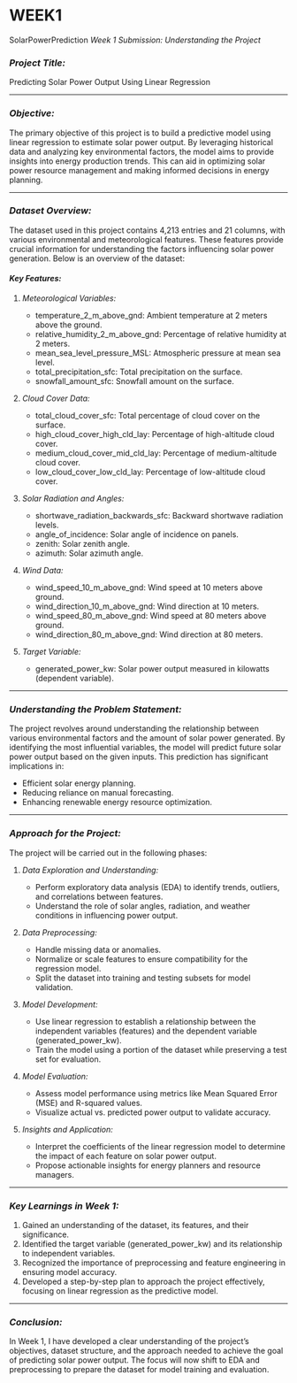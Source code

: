 # WEEK1
SolarPowerPrediction
*Week 1 Submission: Understanding the Project*

### *Project Title:*
Predicting Solar Power Output Using Linear Regression

---

### *Objective:*
The primary objective of this project is to build a predictive model using linear regression to estimate solar power output. By leveraging historical data and analyzing key environmental factors, the model aims to provide insights into energy production trends. This can aid in optimizing solar power resource management and making informed decisions in energy planning.

---

### *Dataset Overview:*
The dataset used in this project contains 4,213 entries and 21 columns, with various environmental and meteorological features. These features provide crucial information for understanding the factors influencing solar power generation. Below is an overview of the dataset:

#### *Key Features:*
1. *Meteorological Variables:*
   - temperature_2_m_above_gnd: Ambient temperature at 2 meters above the ground.
   - relative_humidity_2_m_above_gnd: Percentage of relative humidity at 2 meters.
   - mean_sea_level_pressure_MSL: Atmospheric pressure at mean sea level.
   - total_precipitation_sfc: Total precipitation on the surface.
   - snowfall_amount_sfc: Snowfall amount on the surface.

2. *Cloud Cover Data:*
   - total_cloud_cover_sfc: Total percentage of cloud cover on the surface.
   - high_cloud_cover_high_cld_lay: Percentage of high-altitude cloud cover.
   - medium_cloud_cover_mid_cld_lay: Percentage of medium-altitude cloud cover.
   - low_cloud_cover_low_cld_lay: Percentage of low-altitude cloud cover.

3. *Solar Radiation and Angles:*
   - shortwave_radiation_backwards_sfc: Backward shortwave radiation levels.
   - angle_of_incidence: Solar angle of incidence on panels.
   - zenith: Solar zenith angle.
   - azimuth: Solar azimuth angle.

4. *Wind Data:*
   - wind_speed_10_m_above_gnd: Wind speed at 10 meters above ground.
   - wind_direction_10_m_above_gnd: Wind direction at 10 meters.
   - wind_speed_80_m_above_gnd: Wind speed at 80 meters above ground.
   - wind_direction_80_m_above_gnd: Wind direction at 80 meters.

5. *Target Variable:*
   - generated_power_kw: Solar power output measured in kilowatts (dependent variable).

---

### *Understanding the Problem Statement:*
The project revolves around understanding the relationship between various environmental factors and the amount of solar power generated. By identifying the most influential variables, the model will predict future solar power output based on the given inputs. This prediction has significant implications in:
- Efficient solar energy planning.
- Reducing reliance on manual forecasting.
- Enhancing renewable energy resource optimization.

---

### *Approach for the Project:*
The project will be carried out in the following phases:

1. *Data Exploration and Understanding:*
   - Perform exploratory data analysis (EDA) to identify trends, outliers, and correlations between features.
   - Understand the role of solar angles, radiation, and weather conditions in influencing power output.

2. *Data Preprocessing:*
   - Handle missing data or anomalies.
   - Normalize or scale features to ensure compatibility for the regression model.
   - Split the dataset into training and testing subsets for model validation.

3. *Model Development:*
   - Use linear regression to establish a relationship between the independent variables (features) and the dependent variable (generated_power_kw).
   - Train the model using a portion of the dataset while preserving a test set for evaluation.

4. *Model Evaluation:*
   - Assess model performance using metrics like Mean Squared Error (MSE) and R-squared values.
   - Visualize actual vs. predicted power output to validate accuracy.

5. *Insights and Application:*
   - Interpret the coefficients of the linear regression model to determine the impact of each feature on solar power output.
   - Propose actionable insights for energy planners and resource managers.

---

### *Key Learnings in Week 1:*
1. Gained an understanding of the dataset, its features, and their significance.
2. Identified the target variable (generated_power_kw) and its relationship to independent variables.
3. Recognized the importance of preprocessing and feature engineering in ensuring model accuracy.
4. Developed a step-by-step plan to approach the project effectively, focusing on linear regression as the predictive model.

---

### *Conclusion:*
In Week 1, I have developed a clear understanding of the project’s objectives, dataset structure, and the approach needed to achieve the goal of predicting solar power output. The focus will now shift to EDA and preprocessing to prepare the dataset for model training and evaluation.
